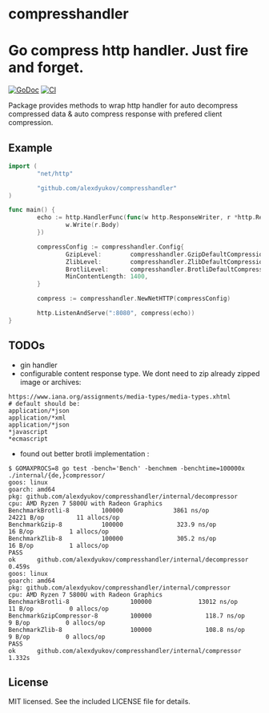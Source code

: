 # compresshandler
Go compress http handler. Just fire and forget.
====
[![GoDoc](https://godoc.org/github.com/alexdyukov/compresshandler?status.svg)](https://godoc.org/github.com/alexdyukov/compresshandler)
[![CI](https://github.com/alexdyukov/compresshandler/actions/workflows/lint.yml/badge.svg?branch=master)](https://github.com/alexdyukov/compresshandler/actions/workflows/lint.yml?query=branch%3Amaster)

Package provides methods to wrap http handler for auto decompress compressed data & auto compress response with prefered client compression.

## Example

```go
import (
        "net/http"

        "github.com/alexdyukov/compresshandler"
)

func main() {
        echo := http.HandlerFunc(func(w http.ResponseWriter, r *http.Request) {
                w.Write(r.Body)
        })

        compressConfig := compresshandler.Config{
                GzipLevel:        compresshandler.GzipDefaultCompression,
                ZlibLevel:        compresshandler.ZlibDefaultCompression,
                BrotliLevel:      compresshandler.BrotliDefaultCompression,
                MinContentLength: 1400,
        }

        compress := compresshandler.NewNetHTTP(compressConfig)

        http.ListenAndServe(":8080", compress(echo))
}
```

## TODOs

* gin handler
* configurable content response type. We dont need to zip already zipped image or archives:
```
https://www.iana.org/assignments/media-types/media-types.xhtml
# default should be:
application/*json
application/*xml
application/*json
*javascript
*ecmascript
```
* found out better brotli implementation :
```
$ GOMAXPROCS=8 go test -bench='Bench' -benchmem -benchtime=100000x ./internal/{de,}compressor/
goos: linux
goarch: amd64
pkg: github.com/alexdyukov/compresshandler/internal/decompressor
cpu: AMD Ryzen 7 5800U with Radeon Graphics
BenchmarkBrotli-8         100000              3861 ns/op           24221 B/op         11 allocs/op
BenchmarkGzip-8           100000               323.9 ns/op            16 B/op          1 allocs/op
BenchmarkZlib-8           100000               305.2 ns/op            16 B/op          1 allocs/op
PASS
ok      github.com/alexdyukov/compresshandler/internal/decompressor    0.459s
goos: linux
goarch: amd64
pkg: github.com/alexdyukov/compresshandler/internal/compressor
cpu: AMD Ryzen 7 5800U with Radeon Graphics
BenchmarkBrotli-8                 100000             13012 ns/op              11 B/op          0 allocs/op
BenchmarkGzipCompressor-8         100000               118.7 ns/op             9 B/op          0 allocs/op
BenchmarkZlib-8                   100000               108.8 ns/op             9 B/op          0 allocs/op
PASS
ok      github.com/alexdyukov/compresshandler/internal/compressor      1.332s
```
## License

MIT licensed. See the included LICENSE file for details.
